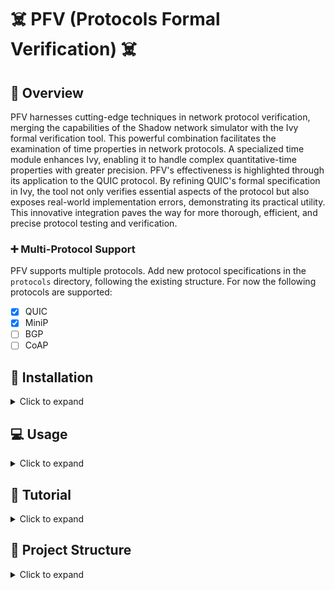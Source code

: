 # :skull_and_crossbones: PFV (Protocols Formal Verification) :skull_and_crossbones:

## :rocket: Overview

PFV harnesses cutting-edge techniques in network protocol verification, merging the capabilities of the Shadow network simulator with the Ivy formal verification tool. This powerful combination facilitates the examination of time properties in network protocols. A specialized time module enhances Ivy, enabling it to handle complex quantitative-time properties with greater precision. PFV's effectiveness is highlighted through its application to the QUIC protocol. By refining QUIC's formal specification in Ivy, the tool not only verifies essential aspects of the protocol but also exposes real-world implementation errors, demonstrating its practical utility. This innovative integration paves the way for more thorough, efficient, and precise protocol testing and verification.

### :heavy_plus_sign: Multi-Protocol Support

PFV supports multiple protocols. Add new protocol specifications in the `protocols` directory, following the existing structure.
For now the following protocols are supported:
- [X] QUIC
- [X] MiniP
- [ ] BGP
- [ ] CoAP

## :wrench: Installation 

<details>
<summary>Click to expand</summary>

### :computer: Local Installation (Not Recommended)

<details>
<summary>Click to expand</summary>

See Dockerfile for dependencies and commands

</details>

### :whale: Single implementation 

<details>
<summary>Click to expand</summary>

```bash
# For a full installation including all dependencies and configurations:
IMPLEM="picoquic" make build-docker
```
</details>

### :whale: WebApp (Recommended) 

```bash
# For first installation 
make install

# For modification: 
##  For major update in ivy:
make build-docker-compose-full
## For a minor update in some implementation:
make build-docker-compose
```

### :warning: Clean Up

<details>
<summary>Click to expand</summary>

```bash
# To clean Docker images and system:
make clean-docker-full
```
</details>

</details>

## :computer: Usage

<details>
<summary>Click to expand</summary>

### :book: Tests parameters

<details>
<summary>Click to expand</summary>

*Global parameters:*

| Argument               | Description                                                                                               | Default Value           |
|------------------------|-----------------------------------------------------------------------------------------------------------|-------------------------|
| `--dir`                | Output directory to create                                                                                | `temp/`                 |
| `--build_dir`          | Build directory to create                                                                                 | `build/`                |
| `--tests_dir`          | Tests directory to create                                                                                 | `build/`                |
| `--iter`               | Number of iterations per test                                                                             | `1`                     |
| `--internal_iteration` | Number of Ivy iterations per test                                                                         | `100`                   |
| `--getstats`           | Print all stats                                                                                           | `True`                  |
| `--compile`            | Compile Ivy tests                                                                                         | `True`                  |
| `--run`                | Launch or not the tested implementation                                                                   | `True`                  |
| `--timeout`            | Timeout                                                                                                   | `100 sec`               |
| `--keep_alive`         | Keep alive Ivy implementation                                                                             | `False`                 |
| `--update_ivy`         | Update `<include>` folder for picoTLS files of Ivy (defined by g++)                                       | `True`                  |
| `--docker`             | Use docker                                                                                                | `True`                  |
| `--gperf`              | gperf                                                                                                     | `False`                 |
| `--gdb`                | Use gdb to debug                                                                                          | `False`                 |
| `--memprof`            | Perform memory profiling                                                                                  | `False`                 |
| `--localhost`          | Use localhost network                                                                                     | `True`                  |
| `--vnet`               | Use virtual network                                                                                       | `False`                 |
| `--shadow`             | Use Shadow simulator                                                                                      | `False`                 |
| `--webapp`             | WebApp UI                                                                                                 | `False`                 |
| `--worker`             | Worker server mode                                                                                        | `False`                 |

*Simulator parameters:*
| Argument               | Description                                                                                               | Default Value           |
|------------------------|-----------------------------------------------------------------------------------------------------------|-------------------------|
| `--loss`               | Shadow: loss percentage                                                                                   | `0`                     |
| `--jitter`             | Shadow: jitter in milliseconds                                                                            | `10`                    |
| `--latency`            | Shadow: latency in milliseconds                                                                           | `10`                    |

*QUIC parameters:*
| Argument               | Description                                                                                               | Default Value           |
|------------------------|-----------------------------------------------------------------------------------------------------------|-------------------------|
| `--nb_request`         | Number of request send by implementations (not always possible)                                           | `10`                    |
| `--initial_version`    | Initial version for protocol testing                                                                      | `1`                     |
| `--nclient`            | Number of clients per test for server implementation                                                      | `1`                     |
| `--alpn`               | Application-Layer Protocol Negotiation options                                                            | `hq-interop`, `hq-29`, `hq-28` |

*BGP parameters:*

*CoAP parameters:*

</details>


### :computer: Single implementation (Command Line)

<details>
<summary>Click to expand</summary>

```bash
# Start a Docker container for interactive Bash access
IMPLEM="picoquic" make start-bash
python3 pfv.py --mode client --categories all --update_include_tls \
		--timeout 180 --implementations $(IMPLEM) --iter $(ITER) --compile  --initial_version 29 --alpn hq-29  
# Example: Runs a Docker container with 'picoquic' for interactive Bash access
```
</details>

### :whale: WebApp (Recommended) 

Update the `docker-compose.yml` file with the protocol implementation and run the following command:

```bash
# Compose the full Docker environment for all implementations
make compose
```

</details>

## :book: Tutorial

<details>
<summary>Click to expand</summary>

### Getting Started with PFV

<details>
<summary>Click to expand</summary>

1. Clone the repository and navigate to the project directory.
2. Follow the installation steps for Docker.
3. Start with running basic tests...

</details>


### :computer: WebApp

<details>
<summary>Click to expand</summary>


</details>

### :computer: Adding new protocol

<details>
<summary>Click to expand</summary>


</details>

</details>

## :open_file_folder: Project Structure

<details>
<summary>Click to expand</summary>

### :open_file_folder: Directory Structure

<details>
<summary>Click to expand</summary>

The PFV project is organized into the following key directories:

```
PFV/
└── data/
└── src/
    ├── Protocols-Ivy/
    │   ├── protocol-testing/
    │   │   ├── quic/
    │   │   ├── minip/
    │   │   ├── coap/
    │   │   └── [other protocols]
    │   └── ivy/[ivy-core]
    ├── implementations/
    │   ├── quic-implementations/
    │   │       ├── picoquic/
    │   │       ├── aioquic/
    │   │       ├── lsquic/
    │   │       └── [protocol implementations]
    │   └── [other protocols]
    ├── containers/
    │   └── [Dockerfile definitions]
    └── pfv/
        ├── pfv.py
        ├── pfv_runner/ [test preparation]
        ├── ...
        ├── pfv_tester/ [test execution]
        └── configs/
            └── [configuration files]
```
- `data/`: Data directory for storing results and logs.
- `pfv/`: Main PFV module.
- `Protocols-Ivy/`: Core of protocol specifications and testing.
- `implementations/`: Various QUIC implementation modules.
- `containers/`: Dockerfile definitions for different environments.


</details>

### :framed_picture: Architecture Diagrams

<details>
<summary>Click to expand</summary>

| Docker Compose Architecture | Docker Container Internal Architecture |
|:---------------------------:|:--------------------------------------:|
| ![Docker Compose Architecture](res/DALL·E%202024-01-05%2006.59.32%20-%20A%20diagram%20illustrating%20the%20architecture%20of%20a%20Docker%20Compose%20setup%20for%20the%20PFV%20(Protocols%20Formal%20Verification)%20project.%20It%20shows%20various%20Docker%20contain.png) | ![Docker Container Internal Architecture](res/DALL·E%202024-01-05%2007.00.02%20-%20An%20internal%20architecture%20diagram%20of%20a%20Docker%20container%20for%20the%20PFV%20(Protocols%20Formal%20Verification)%20project.%20The%20diagram%20should%20show%20the%20layering%20of%20co.png) |

</details>


</details>